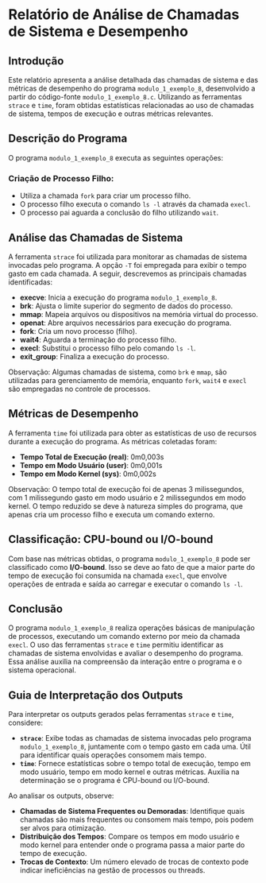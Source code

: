 # Relatório de Análise de Chamadas de Sistema e Desempenho

## Introdução
Este relatório apresenta a análise detalhada das chamadas de sistema e das métricas de desempenho do programa `modulo_1_exemplo_8`, desenvolvido a partir do código-fonte `modulo_1_exemplo_8.c`. Utilizando as ferramentas `strace` e `time`, foram obtidas estatísticas relacionadas ao uso de chamadas de sistema, tempos de execução e outras métricas relevantes.

## Descrição do Programa
O programa `modulo_1_exemplo_8` executa as seguintes operações:

### Criação de Processo Filho:
- Utiliza a chamada `fork` para criar um processo filho.
- O processo filho executa o comando `ls -l` através da chamada `execl`.
- O processo pai aguarda a conclusão do filho utilizando `wait`.

## Análise das Chamadas de Sistema
A ferramenta `strace` foi utilizada para monitorar as chamadas de sistema invocadas pelo programa. A opção `-T` foi empregada para exibir o tempo gasto em cada chamada. A seguir, descrevemos as principais chamadas identificadas:

- **execve**: Inicia a execução do programa `modulo_1_exemplo_8`.
- **brk**: Ajusta o limite superior do segmento de dados do processo.
- **mmap**: Mapeia arquivos ou dispositivos na memória virtual do processo.
- **openat**: Abre arquivos necessários para execução do programa.
- **fork**: Cria um novo processo (filho).
- **wait4**: Aguarda a terminação do processo filho.
- **execl**: Substitui o processo filho pelo comando `ls -l`.
- **exit_group**: Finaliza a execução do processo.

Observação: Algumas chamadas de sistema, como `brk` e `mmap`, são utilizadas para gerenciamento de memória, enquanto `fork`, `wait4` e `execl` são empregadas no controle de processos.

## Métricas de Desempenho
A ferramenta `time` foi utilizada para obter as estatísticas de uso de recursos durante a execução do programa. As métricas coletadas foram:

- **Tempo Total de Execução (real)**: 0m0,003s
- **Tempo em Modo Usuário (user)**: 0m0,001s
- **Tempo em Modo Kernel (sys)**: 0m0,002s

Observação: O tempo total de execução foi de apenas 3 milissegundos, com 1 milissegundo gasto em modo usuário e 2 milissegundos em modo kernel. O tempo reduzido se deve à natureza simples do programa, que apenas cria um processo filho e executa um comando externo.

## Classificação: CPU-bound ou I/O-bound
Com base nas métricas obtidas, o programa `modulo_1_exemplo_8` pode ser classificado como **I/O-bound**. Isso se deve ao fato de que a maior parte do tempo de execução foi consumida na chamada `execl`, que envolve operações de entrada e saída ao carregar e executar o comando `ls -l`.

## Conclusão
O programa `modulo_1_exemplo_8` realiza operações básicas de manipulação de processos, executando um comando externo por meio da chamada `execl`. O uso das ferramentas `strace` e `time` permitiu identificar as chamadas de sistema envolvidas e avaliar o desempenho do programa. Essa análise auxilia na compreensão da interação entre o programa e o sistema operacional.

## Guia de Interpretação dos Outputs
Para interpretar os outputs gerados pelas ferramentas `strace` e `time`, considere:

- **`strace`**: Exibe todas as chamadas de sistema invocadas pelo programa `modulo_1_exemplo_8`, juntamente com o tempo gasto em cada uma. Útil para identificar quais operações consomem mais tempo.
- **`time`**: Fornece estatísticas sobre o tempo total de execução, tempo em modo usuário, tempo em modo kernel e outras métricas. Auxilia na determinação se o programa é CPU-bound ou I/O-bound.

Ao analisar os outputs, observe:

- **Chamadas de Sistema Frequentes ou Demoradas**: Identifique quais chamadas são mais frequentes ou consomem mais tempo, pois podem ser alvos para otimização.
- **Distribuição dos Tempos**: Compare os tempos em modo usuário e modo kernel para entender onde o programa passa a maior parte do tempo de execução.
- **Trocas de Contexto**: Um número elevado de trocas de contexto pode indicar ineficiências na gestão de processos ou threads.
